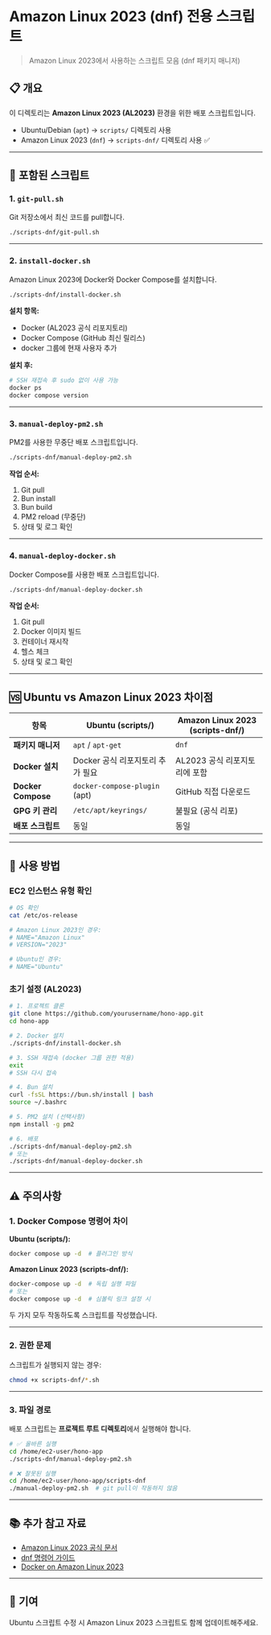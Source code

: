 # Amazon Linux 2023 (dnf) 전용 스크립트

> Amazon Linux 2023에서 사용하는 스크립트 모음 (dnf 패키지 매니저)

## 📋 개요

이 디렉토리는 **Amazon Linux 2023 (AL2023)** 환경을 위한 배포 스크립트입니다.

- Ubuntu/Debian (`apt`) → `scripts/` 디렉토리 사용
- Amazon Linux 2023 (`dnf`) → `scripts-dnf/` 디렉토리 사용 ✅

---

## 🔧 포함된 스크립트

### 1. `git-pull.sh`
Git 저장소에서 최신 코드를 pull합니다.

```bash
./scripts-dnf/git-pull.sh
```

---

### 2. `install-docker.sh`
Amazon Linux 2023에 Docker와 Docker Compose를 설치합니다.

```bash
./scripts-dnf/install-docker.sh
```

**설치 항목:**
- Docker (AL2023 공식 리포지토리)
- Docker Compose (GitHub 최신 릴리스)
- docker 그룹에 현재 사용자 추가

**설치 후:**
```bash
# SSH 재접속 후 sudo 없이 사용 가능
docker ps
docker compose version
```

---

### 3. `manual-deploy-pm2.sh`
PM2를 사용한 무중단 배포 스크립트입니다.

```bash
./scripts-dnf/manual-deploy-pm2.sh
```

**작업 순서:**
1. Git pull
2. Bun install
3. Bun build
4. PM2 reload (무중단)
5. 상태 및 로그 확인

---

### 4. `manual-deploy-docker.sh`
Docker Compose를 사용한 배포 스크립트입니다.

```bash
./scripts-dnf/manual-deploy-docker.sh
```

**작업 순서:**
1. Git pull
2. Docker 이미지 빌드
3. 컨테이너 재시작
4. 헬스 체크
5. 상태 및 로그 확인

---

## 🆚 Ubuntu vs Amazon Linux 2023 차이점

| 항목 | Ubuntu (scripts/) | Amazon Linux 2023 (scripts-dnf/) |
|------|-------------------|----------------------------------|
| **패키지 매니저** | `apt` / `apt-get` | `dnf` |
| **Docker 설치** | Docker 공식 리포지토리 추가 필요 | AL2023 공식 리포지토리에 포함 |
| **Docker Compose** | `docker-compose-plugin` (apt) | GitHub 직접 다운로드 |
| **GPG 키 관리** | `/etc/apt/keyrings/` | 불필요 (공식 리포) |
| **배포 스크립트** | 동일 | 동일 |

---

## 🚀 사용 방법

### EC2 인스턴스 유형 확인

```bash
# OS 확인
cat /etc/os-release

# Amazon Linux 2023인 경우:
# NAME="Amazon Linux"
# VERSION="2023"

# Ubuntu인 경우:
# NAME="Ubuntu"
```

### 초기 설정 (AL2023)

```bash
# 1. 프로젝트 클론
git clone https://github.com/yourusername/hono-app.git
cd hono-app

# 2. Docker 설치
./scripts-dnf/install-docker.sh

# 3. SSH 재접속 (docker 그룹 권한 적용)
exit
# SSH 다시 접속

# 4. Bun 설치
curl -fsSL https://bun.sh/install | bash
source ~/.bashrc

# 5. PM2 설치 (선택사항)
npm install -g pm2

# 6. 배포
./scripts-dnf/manual-deploy-pm2.sh
# 또는
./scripts-dnf/manual-deploy-docker.sh
```

---

## ⚠️ 주의사항

### 1. Docker Compose 명령어 차이

**Ubuntu (scripts/):**
```bash
docker compose up -d  # 플러그인 방식
```

**Amazon Linux 2023 (scripts-dnf/):**
```bash
docker-compose up -d  # 독립 실행 파일
# 또는
docker compose up -d  # 심볼릭 링크 설정 시
```

두 가지 모두 작동하도록 스크립트를 작성했습니다.

---

### 2. 권한 문제

스크립트가 실행되지 않는 경우:

```bash
chmod +x scripts-dnf/*.sh
```

---

### 3. 파일 경로

배포 스크립트는 **프로젝트 루트 디렉토리**에서 실행해야 합니다.

```bash
# ✅ 올바른 실행
cd /home/ec2-user/hono-app
./scripts-dnf/manual-deploy-pm2.sh

# ❌ 잘못된 실행
cd /home/ec2-user/hono-app/scripts-dnf
./manual-deploy-pm2.sh  # git pull이 작동하지 않음
```

---

## 📚 추가 참고 자료

- [Amazon Linux 2023 공식 문서](https://docs.aws.amazon.com/linux/al2023/)
- [dnf 명령어 가이드](https://docs.fedoraproject.org/en-US/quick-docs/dnf/)
- [Docker on Amazon Linux 2023](https://docs.aws.amazon.com/AmazonECS/latest/developerguide/create-container-image.html)

---

## 🤝 기여

Ubuntu 스크립트 수정 시 Amazon Linux 2023 스크립트도 함께 업데이트해주세요.
